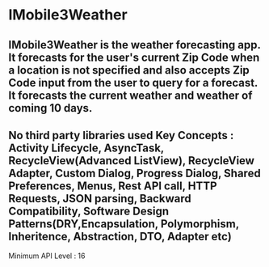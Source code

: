 # IMobile3Weather
IMobile3Weather is the weather forecasting app. It forecasts for the user's current Zip Code when a location is not specified and also accepts Zip Code input from the user to query for a forecast. It forecasts the current weather and weather of coming 10 days.
-----------------------------------------------------------------------------------------------------------------------------
No third party libraries used
Key Concepts : Activity Lifecycle, AsyncTask, RecycleView(Advanced ListView), RecycleView Adapter, Custom Dialog, Progress Dialog, Shared Preferences, Menus, Rest API call, HTTP Requests, JSON parsing, Backward Compatibility, Software Design Patterns(DRY,Encapsulation, Polymorphism, Inheritence, Abstraction, DTO, Adapter etc) 
-----------------------------------------------------------------------------------------------------------------------------
Minimum API Level : 16 
